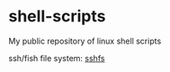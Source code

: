 # shell-scripts
My public repository of linux shell scripts

ssh/fish file system: [sshfs](http://www.linuxjournal.com/content/accessing-remote-files-easy-and-secure)
